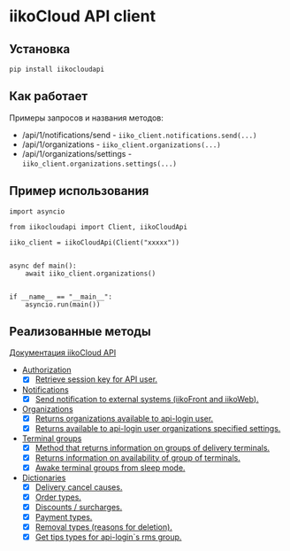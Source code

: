 # iikoCloud API client

## Установка

```
pip install iikocloudapi
```

## Как работает

Примеры запросов и названия методов:
- /api/1/notifications/send - `iiko_client.notifications.send(...)`
- /api/1/organizations - `iiko_client.organizations(...)`
- /api/1/organizations/settings - `iiko_client.organizations.settings(...)`


## Пример использования

```
import asyncio

from iikocloudapi import Client, iikoCloudApi

iiko_client = iikoCloudApi(Client("xxxxx"))


async def main():
    await iiko_client.organizations()


if __name__ == "__main__":
    asyncio.run(main())
```

## Реализованные методы

[Документация iikoCloud API](https://github.com/ZeroFlowTech)

- [Authorization](https://api-ru.iiko.services/#tag/Authorization)
    - [x] [Retrieve session key for API user.](https://api-ru.iiko.services/#tag/Authorization/paths/~1api~11~1access_token/post)
- [Notifications](https://api-ru.iiko.services/#tag/Notifications)
    - [x] [Send notification to external systems (iikoFront and iikoWeb).](https://api-ru.iiko.services/#tag/Notifications/paths/~1api~11~1notifications~1send/post)
- [Organizations](https://api-ru.iiko.services/#tag/Organizations)
    - [x] [Returns organizations available to api-login user.](https://api-ru.iiko.services/#tag/Organizations/paths/~1api~11~1organizations/post)
    - [x] [Returns available to api-login user organizations specified settings.](https://api-ru.iiko.services/#tag/Organizations/paths/~1api~11~1organizations~1settings/post)
- [Terminal groups](https://api-ru.iiko.services/#tag/Terminal-groups)
    - [x] [Method that returns information on groups of delivery terminals.](https://api-ru.iiko.services/#tag/Terminal-groups/paths/~1api~11~1terminal_groups/post)
    - [x] [Returns information on availability of group of terminals.](https://api-ru.iiko.services/#tag/Terminal-groups/paths/~1api~11~1terminal_groups~1is_alive/post)
    - [x] [Awake terminal groups from sleep mode.](https://api-ru.iiko.services/#tag/Terminal-groups/paths/~1api~11~1terminal_groups~1awake/post)
- [Dictionaries](https://api-ru.iiko.services/#tag/Dictionaries)
    - [x] [Delivery cancel causes.](https://api-ru.iiko.services/#tag/Dictionaries/paths/~1api~11~1cancel_causes/post)
    - [x] [Order types.](https://api-ru.iiko.services/#tag/Dictionaries/paths/~1api~11~1deliveries~1order_types/post)
    - [x] [Discounts / surcharges.](https://api-ru.iiko.services/#tag/Dictionaries/paths/~1api~11~1discounts/post)
    - [x] [Payment types.](https://api-ru.iiko.services/#tag/Dictionaries/paths/~1api~11~1payment_types/post)
    - [x] [Removal types (reasons for deletion).](https://api-ru.iiko.services/#tag/Dictionaries/paths/~1api~11~1removal_types/post)
    - [x] [Get tips types for api-login`s rms group.](https://api-ru.iiko.services/#tag/Dictionaries/paths/~1api~11~1tips_types/post)
